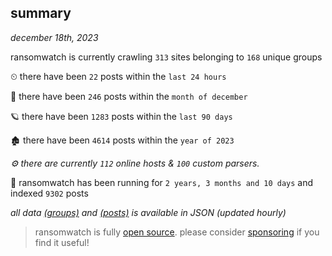 
## summary
_december 18th, 2023_

ransomwatch is currently crawling `313` sites belonging to `168` unique groups

⏲ there have been `22` posts within the `last 24 hours`

🦈 there have been `246` posts within the `month of december`

🪐 there have been `1283` posts within the `last 90 days`

🏚 there have been `4614` posts within the `year of 2023`

_⚙️ there are currently `112` online hosts & `100` custom parsers._

🦕 ransomwatch has been running for `2 years, 3 months and 10 days` and indexed `9302` posts

_all data  [(groups)](http://ransomwhat.telemetry.ltd/groups) and [(posts)](http://ransomwhat.telemetry.ltd/posts) is available in JSON (updated hourly)_

> ransomwatch is fully [open source](https://github.com/joshhighet/ransomwatch#ransomwatch--). please consider [sponsoring](https://github.com/sponsors/joshhighet) if you find it useful!
